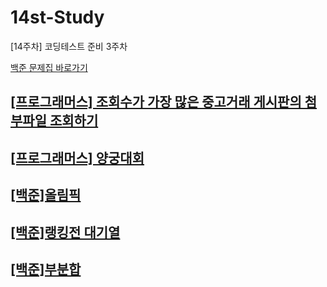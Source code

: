 # 14st-Study
[14주차] 코딩테스트 준비 3주차

[백준 문제집 바로가기](https://www.acmicpc.net/workbook/view/15322)

## [[프로그래머스] 조회수가 가장 많은 중고거래 게시판의 첨부파일 조회하기](./%EC%A1%B0%ED%9A%8C%EC%88%98%EA%B0%80%20%EA%B0%80%EC%9E%A5%20%EB%A7%8E%EC%9D%80%20%EC%A4%91%EA%B3%A0%EA%B1%B0%EB%9E%98%20%EA%B2%8C%EC%8B%9C%ED%8C%90%EC%9D%98%20%EC%B2%A8%EB%B6%80%ED%8C%8C%EC%9D%BC%20%EC%A1%B0%ED%9A%8C%ED%95%98%EA%B8%B0/)
## [[프로그래머스] 양궁대회](./%EC%96%91%EA%B6%81%EB%8C%80%ED%9A%8C/)
## [[백준]올림픽](./%EC%98%AC%EB%A6%BC%ED%94%BD/)
## [[백준]랭킹전 대기열](./%EB%9E%AD%ED%82%B9%EC%A0%84%20%EB%8C%80%EA%B8%B0%EC%97%B4/)
## [[백준]부분합](./%EB%B6%80%EB%B6%84%ED%95%A9/)
